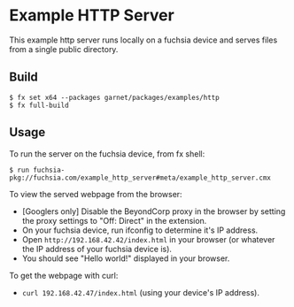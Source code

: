 # Example HTTP Server

This example http server runs locally on a fuchsia device and serves files from
a single public directory.

## Build

```
$ fx set x64 --packages garnet/packages/examples/http
$ fx full-build
```

## Usage

To run the server on the fuchsia device, from fx shell:

```
$ run fuchsia-pkg://fuchsia.com/example_http_server#meta/example_http_server.cmx
```

To view the served webpage from the browser:
* [Googlers only] Disable the BeyondCorp proxy in the browser by setting the proxy
   settings to "Off: Direct" in the extension.
* On your fuchsia device, run ifconfig to determine it's IP address.
* Open `http://192.168.42.42/index.html` in your browser (or whatever the IP address
  of your fuchsia device is).
* You should see "Hello world!" displayed in your browser.


To get the webpage with curl:
* `curl 192.168.42.47/index.html` (using your device's IP address).


